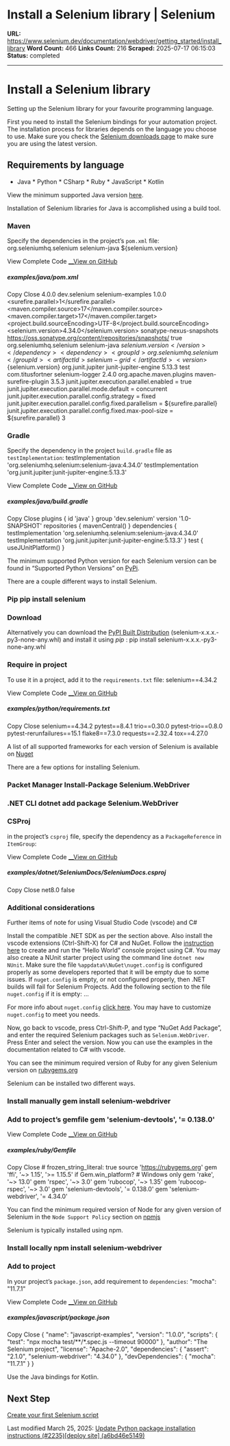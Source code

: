 # Install a Selenium library | Selenium

**URL:** https://www.selenium.dev/documentation/webdriver/getting_started/install_library
**Word Count:** 466
**Links Count:** 216
**Scraped:** 2025-07-17 06:15:03
**Status:** completed

---

# Install a Selenium library

Setting up the Selenium library for your favourite programming language.

First you need to install the Selenium bindings for your automation project. The installation process for libraries depends on the language you choose to use. Make sure you check the [Selenium downloads page](https://www.selenium.dev/downloads/) to make sure you are using the latest version.

## Requirements by language

  * Java   * Python   * CSharp   * Ruby   * JavaScript   * Kotlin

View the minimum supported Java version [here](https://github.com/SeleniumHQ/selenium/blob/trunk/.bazelrc#L13).

Installation of Selenium libraries for Java is accomplished using a build tool.

### Maven

Specify the dependencies in the project’s `pom.xml` file:                       <dependency>                 <groupId>org.seleniumhq.selenium</groupId>                 <artifactId>selenium-java</artifactId>                 <version>${selenium.version}</version>             </dependency>

View Complete Code [__View on GitHub](https://github.com/SeleniumHQ/seleniumhq.github.io/blob/trunk/examples/java/pom.xml#L30-L34)

##### examples/java/pom.xml

Copy  Close               <?xml version="1.0" encoding="UTF-8"?>     <project xmlns="http://maven.apache.org/POM/4.0.0"              xmlns:xsi="http://www.w3.org/2001/XMLSchema-instance"              xsi:schemaLocation="http://maven.apache.org/POM/4.0.0 http://maven.apache.org/xsd/maven-4.0.0.xsd">         <modelVersion>4.0.0</modelVersion>              <groupId>dev.selenium</groupId>         <artifactId>selenium-examples</artifactId>         <version>1.0.0</version>              <properties>             <surefire.parallel>1</surefire.parallel>             <maven.compiler.source>17</maven.compiler.source>             <maven.compiler.target>17</maven.compiler.target>             <project.build.sourceEncoding>UTF-8</project.build.sourceEncoding>             <selenium.version>4.34.0</selenium.version>         </properties>              <repositories>             <repository>             <id>sonatype-nexus-snapshots</id>             <url>https://oss.sonatype.org/content/repositories/snapshots/</url>             <snapshots>                 <enabled>true</enabled>             </snapshots>             </repository>         </repositories>              <dependencies>             <dependency>                 <groupId>org.seleniumhq.selenium</groupId>                 <artifactId>selenium-java</artifactId>                 <version>${selenium.version}</version>             </dependency>             <dependency>                 <groupId>org.seleniumhq.selenium</groupId>                 <artifactId>selenium-grid</artifactId>                 <version>${selenium.version}</version>             </dependency>             <dependency>                 <groupId>org.junit.jupiter</groupId>                 <artifactId>junit-jupiter-engine</artifactId>                 <version>5.13.3</version>                 <scope>test</scope>             </dependency>             <dependency>                 <groupId>com.titusfortner</groupId>                 <artifactId>selenium-logger</artifactId>                 <version>2.4.0</version>             </dependency>         </dependencies>              <build>             <plugins>                 <plugin>                     <groupId>org.apache.maven.plugins</groupId>                     <artifactId>maven-surefire-plugin</artifactId>                     <version>3.5.3</version>                     <configuration>                         <properties>                             <configurationParameters>                                 junit.jupiter.execution.parallel.enabled = true                                 junit.jupiter.execution.parallel.mode.default = concurrent                                 junit.jupiter.execution.parallel.config.strategy = fixed                                 junit.jupiter.execution.parallel.config.fixed.parallelism = ${surefire.parallel}                                 junit.jupiter.execution.parallel.config.fixed.max-pool-size = ${surefire.parallel}                             </configurationParameters>                         </properties>                         <rerunFailingTestsCount>3</rerunFailingTestsCount>                     </configuration>                 </plugin>             </plugins>         </build>     </project>     

### Gradle

Specify the dependency in the project `build.gradle` file as `testImplementation`:                   testImplementation 'org.seleniumhq.selenium:selenium-java:4.34.0'         testImplementation 'org.junit.jupiter:junit-jupiter-engine:5.13.3'

View Complete Code [__View on GitHub](https://github.com/SeleniumHQ/seleniumhq.github.io/blob/trunk/examples/java/build.gradle#L13-L14)

##### examples/java/build.gradle

Copy  Close               plugins {         id 'java'     }          group 'dev.selenium'     version '1.0-SNAPSHOT'          repositories {         mavenCentral()     }          dependencies {         testImplementation 'org.seleniumhq.selenium:selenium-java:4.34.0'         testImplementation 'org.junit.jupiter:junit-jupiter-engine:5.13.3'     }          test {         useJUnitPlatform()     }     

The minimum supported Python version for each Selenium version can be found in “Supported Python Versions” on [PyPi](https://pypi.org/project/selenium/).

There are a couple different ways to install Selenium.

### Pip               pip install selenium     

  

### Download

Alternatively you can download the [PyPI Built Distribution](https://pypi.org/project/selenium/#files) \(selenium-x.x.x.-py3-none-any.whl\) and install it using _pip_ :               pip install selenium-x.x.x.-py3-none-any.whl     

  

### Require in project

To use it in a project, add it to the `requirements.txt` file:               selenium==4.34.2

View Complete Code [__View on GitHub](https://github.com/SeleniumHQ/seleniumhq.github.io/blob/trunk/examples/python/requirements.txt#L1)

##### examples/python/requirements.txt

Copy  Close               selenium==4.34.2     pytest==8.4.1     trio==0.30.0     pytest-trio==0.8.0     pytest-rerunfailures==15.1     flake8==7.3.0     requests==2.32.4     tox==4.27.0     

A list of all supported frameworks for each version of Selenium is available on [Nuget](https://www.nuget.org/packages/Selenium.WebDriver)

There are a few options for installing Selenium.

### Packet Manager               Install-Package Selenium.WebDriver     

  

### .NET CLI               dotnet add package Selenium.WebDriver     

  

### CSProj

in the project’s `csproj` file, specify the dependency as a `PackageReference` in `ItemGroup`:                     <PackageReference Include="Selenium.WebDriver" Version="4.33.0" />

View Complete Code [__View on GitHub](https://github.com/SeleniumHQ/seleniumhq.github.io/blob/trunk/examples/dotnet/SeleniumDocs/SeleniumDocs.csproj#L14)

##### examples/dotnet/SeleniumDocs/SeleniumDocs.csproj

Copy  Close               <Project Sdk="Microsoft.NET.Sdk">              <PropertyGroup>             <TargetFramework>net8.0</TargetFramework>             <GenerateProgramFile>false</GenerateProgramFile>         </PropertyGroup>              <ItemGroup>           <PackageReference Include="Microsoft.NET.Test.Sdk" Version="17.11.1" />           <PackageReference Include="Microsoft.IdentityModel.Tokens" Version="7.7.1" />           <PackageReference Include="MSTest.TestAdapter" Version="3.6.0" />           <PackageReference Include="MSTest.TestFramework" Version="3.6.0" />           <PackageReference Include="Selenium.Support" Version="4.33.0" />           <PackageReference Include="Selenium.WebDriver" Version="4.33.0" />         </ItemGroup>              <ItemGroup>           <Folder Include="LocalPackages" />         </ItemGroup>          </Project>     

### Additional considerations

Further items of note for using Visual Studio Code \(vscode\) and C\#

Install the compatible .NET SDK as per the section above. Also install the vscode extensions \(Ctrl-Shift-X\) for C\# and NuGet. Follow the [instruction here](https://docs.microsoft.com/en-us/dotnet/core/tutorials/with-visual-studio-code?pivots=dotnet-5-0) to create and run the “Hello World” console project using C\#. You may also create a NUnit starter project using the command line `dotnet new NUnit`. Make sure the file `%appdata%\NuGet\nuget.config` is configured properly as some developers reported that it will be empty due to some issues. If `nuget.config` is empty, or not configured properly, then .NET builds will fail for Selenium Projects. Add the following section to the file `nuget.config` if it is empty:               <configuration>       <packageSources>         <add key="nuget.org" value="https://api.nuget.org/v3/index.json" protocolVersion="3" />         <add key="nuget.org" value="https://www.nuget.org/api/v2/" />          </packageSources>     ...     

For more info about `nuget.config` [click here](https://docs.microsoft.com/en-us/nuget/reference/nuget-config-file). You may have to customize `nuget.config` to meet you needs.

Now, go back to vscode, press Ctrl-Shift-P, and type “NuGet Add Package”, and enter the required Selenium packages such as `Selenium.WebDriver`. Press Enter and select the version. Now you can use the examples in the documentation related to C\# with vscode.

You can see the minimum required version of Ruby for any given Selenium version on [rubygems.org](https://rubygems.org/gems/selenium-webdriver/)

Selenium can be installed two different ways.

### Install manually               gem install selenium-webdriver     

  

### Add to project’s gemfile               gem 'selenium-devtools', '= 0.138.0'

View Complete Code [__View on GitHub](https://github.com/SeleniumHQ/seleniumhq.github.io/blob/trunk/examples/ruby/Gemfile#L10)

##### examples/ruby/Gemfile

Copy  Close               # frozen_string_literal: true          source 'https://rubygems.org'          gem 'ffi', '~> 1.15', '>= 1.15.5' if Gem.win_platform? # Windows only     gem 'rake', '~> 13.0'     gem 'rspec', '~> 3.0'     gem 'rubocop', '~> 1.35'     gem 'rubocop-rspec', '~> 3.0'     gem 'selenium-devtools', '= 0.138.0'     gem 'selenium-webdriver', '= 4.34.0'     

You can find the minimum required version of Node for any given version of Selenium in the `Node Support Policy` section on [npmjs](https://www.npmjs.com/package/selenium-webdriver)

Selenium is typically installed using npm.

### Install locally               npm install selenium-webdriver     

  

### Add to project

In your project’s `package.json`, add requirement to `dependencies`:                       "mocha": "11.7.1"

View Complete Code [__View on GitHub](https://github.com/SeleniumHQ/seleniumhq.github.io/blob/trunk/examples/javascript/package.json#L14)

##### examples/javascript/package.json

Copy  Close               {         "name": "javascript-examples",         "version": "1.0.0",         "scripts": {             "test": "npx mocha test/**/*.spec.js --timeout 90000"         },         "author": "The Selenium project",         "license": "Apache-2.0",         "dependencies": {             "assert": "2.1.0",             "selenium-webdriver": "4.34.0"         },         "devDependencies": {             "mocha": "11.7.1"         }     }     

Use the Java bindings for Kotlin.

## Next Step

[Create your first Selenium script](https://www.selenium.dev/documentation/webdriver/getting_started/first_script/)

Last modified March 25, 2025: [Update Python package installation instructions \(\#2235\)\[deploy site\] \(a6bd46e5149\)](https://github.com/SeleniumHQ/seleniumhq.github.io/commit/a6bd46e5149c0fe1caaf60c5f1e06e499b9697a7)